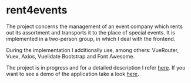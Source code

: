 # rent4events

The project concerns the management of an event company which rents out its assortment and transports it to the place of special events. It is implemented in a two-person group, in which I deal with the frontend.

During the implementation I additionally use, among others: VueRouter, Vuex, Axios, Vuelidate Bootstrap and Font Awesome.

The project is in progress and for a detailed description I refer [here](http://www.klaudia-laskowska.pl/#/rent4events).
If you want to see a demo of the application take a look [here](https://rent4event.herokuapp.com/).